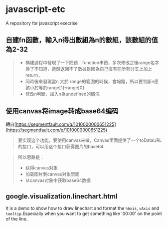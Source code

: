 # javascript-etc
A repository for javascript execrise
## 自建fn函數，輸入n得出數組為n的數組，該數組的值為2-32
> * 構建過程中發現了一下問題：function串錯，多次修改之後range名字換了不知道，遞歸返回不了數據是因為自己沒有在所有分支上加上return，
> * 同時後來發現當n 大於 range的範圍的時候，會報錯，所以要判斷n應該小於等於range[1]-range[0]
> * 修改n判斷，加入n為undefined的情況

## 使用canvas将image转成base64编码
轉自[https://segmentfault.com/q/1010000000651225](https://segmentfault.com/q/1010000000651225)
> 要实现这个功能，要使用canvas来做，Canvas里面提供了一个toDataURL的接口，可以用这个接口获得图片的base64

> 所以思路是：
> * 获得canvas对象
> * 加载图片到canvas对象里面
> * 从canvas对象中获取base64数据

## google.visualization.linechart.html
It is a demo to show how to draw linechart and format the `hAxis`, `vAxis` and `tooltip`.Especially when you want to get something like '00:00' on the point of the line.